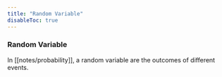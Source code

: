 ```yaml
---
title: "Random Variable"
disableToc: true
---
```

### Random Variable
In [[notes/probability]], a random variable are the outcomes of different events.
